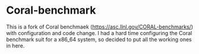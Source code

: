 # Coral-benchmark

This is a fork of Coral benchmaek (https://asc.llnl.gov/CORAL-benchmarks/) with configuration and code change. I had a hard time configuring the Coral benchmark suit for a x86_64 system, so decided to put all the working ones in here. 
